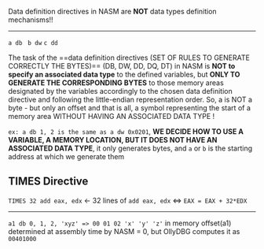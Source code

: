 Data definition directives in NASM are **NOT** data types definition mechanisms!!

---
`a db `
`b dw`
`c dd`

The task of the ==data definition directives (SET OF RULES TO GENERATE CORRECTLY THE BYTES)== (DB, DW, DD, DQ, DT) in NASM is **NOT to specify an associated data type** to the defined variables, but **ONLY TO GENERATE THE CORRESPONDING BYTES** to those memory areas designated by the variables accordingly to the chosen data definition directive and following the little-endian representation order.
So, a is NOT a byte - but only an offset and that is all, a symbol representing the start of a memory area WITHOUT HAVING AN ASSOCIATED DATA TYPE !

`ex: a db 1, 2 is the same as a dw 0x0201`, **WE DECIDE HOW TO USE A VARIABLE, A MEMORY LOCATION, BUT IT DOES NOT HAVE AN ASSOCIATED DATA TYPE**, it only generates bytes, and `a` or `b` is the starting address at which we generate them


## TIMES Directive
`TIMES 32 add eax, edx` <- 32 lines of `add eax, edx` <=> `EAX = EAX + 32*EDX`

---
`a1 db 0, 1, 2, 'xyz' => 00 01 02 'x' 'y' 'z'` in memory
offset(a1) determined at assembly time by NASM = 0, but OllyDBG computes it as `00401000`
